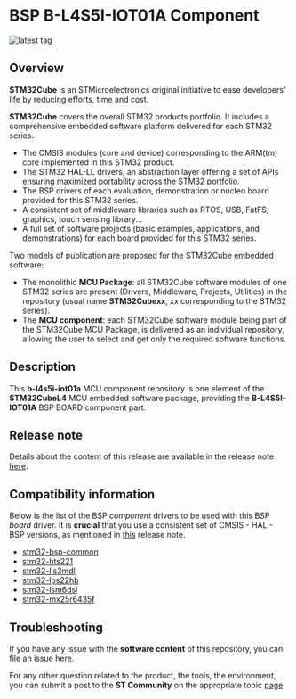 # BSP B-L4S5I-IOT01A Component

![latest tag](https://img.shields.io/github/v/tag/STMicroelectronics/b-l4s5i-iot01a.svg?color=brightgreen)

## Overview

**STM32Cube** is an STMicroelectronics original initiative to ease developers' life by reducing efforts, time and cost.

**STM32Cube** covers the overall STM32 products portfolio. It includes a comprehensive embedded software platform delivered for each STM32 series.
   * The CMSIS modules (core and device) corresponding to the ARM(tm) core implemented in this STM32 product.
   * The STM32 HAL-LL drivers, an abstraction layer offering a set of APIs ensuring maximized portability across the STM32 portfolio.
   * The BSP drivers of each evaluation, demonstration or nucleo board provided for this STM32 series.
   * A consistent set of middleware libraries such as RTOS, USB, FatFS, graphics, touch sensing library...
   * A full set of software projects (basic examples, applications, and demonstrations) for each board provided for this STM32 series.

Two models of publication are proposed for the STM32Cube embedded software:
   * The monolithic **MCU Package**: all STM32Cube software modules of one STM32 series are present (Drivers, Middleware, Projects, Utilities) in the repository (usual name **STM32Cubexx**, xx corresponding to the STM32 series).
   * The **MCU component**: each STM32Cube software module being part of the STM32Cube MCU Package, is delivered as an individual repository, allowing the user to select and get only the required software functions.

## Description

This **b-l4s5i-iot01a** MCU component repository is one element of the **STM32CubeL4** MCU embedded software package, providing the **B-L4S5I-IOT01A** BSP BOARD component part.

## Release note

Details about the content of this release are available in the release note [here](https://htmlpreview.github.io/?https://github.com/STMicroelectronics/b-l4s5i-iot01a/blob/main/Release_Notes.html).

## Compatibility information

Below is the list of the BSP *component* drivers to be used with this BSP *board* driver. It is **crucial** that you use a consistent set of CMSIS - HAL - BSP versions, as mentioned in [this](https://htmlpreview.github.io/?https://github.com/STMicroelectronics/STM32CubeL4/blob/master/Release_Notes.html) release note.

* [stm32-bsp-common](https://github.com/STMicroelectronics/stm32-bsp-common)
* [stm32-hts221](https://github.com/STMicroelectronics/stm32-hts221)
* [stm32-lis3mdl](https://github.com/STMicroelectronics/stm32-lis3mdl)
* [stm32-lps22hb](https://github.com/STMicroelectronics/stm32-lps22hb)
* [stm32-lsm6dsl](https://github.com/STMicroelectronics/stm32-lsm6dsl)
* [stm32-mx25r6435f](https://github.com/STMicroelectronics/stm32-mx25r6435f)

## Troubleshooting

If you have any issue with the **software content** of this repository, you can file an issue [here](https://github.com/STMicroelectronics/b-l475e-iot01a/issues/new/choose).

For any other question related to the product, the tools, the environment, you can submit a post to the **ST Community** on the appropriate topic [page](https://community.st.com/s/topiccatalog).
